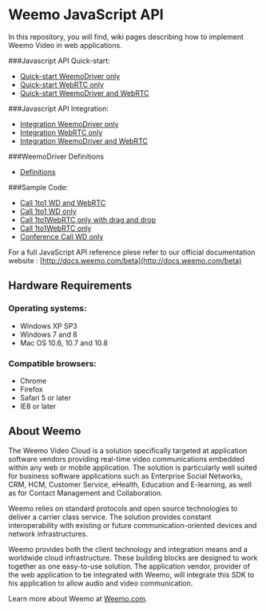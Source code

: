 # Weemo JavaScript API


In this repository, you will find, wiki pages describing how to implement Weemo Video in web applications.


###Javascript API Quick-start:
- [Quick-start WeemoDriver only](https://github.com/weemo/Release-5.x/wiki/Javascript-API---Quick-start---WeemoDriver)
- [Quick-start WebRTC only](https://github.com/weemo/Release-5.x/wiki/Javascript-API---Quick-start---WebRTC)
- [Quick-start WeemoDriver and WebRTC](https://github.com/weemo/Release-5.x/wiki/Javascript-API---Quick-start)

###Javascript API Integration:
- [Integration WeemoDriver only](https://github.com/weemo/Release-5.x/wiki/Javascript-API-Integration---WeemoDriver)
- [Integration WebRTC only](https://github.com/weemo/Release-5.x/wiki/Javascript-API-Integration---WebRTC)
- [Integration WeemoDriver and WebRTC](https://github.com/weemo/Release-5.x/wiki/Javascript-API-Integration)

###WeemoDriver Definitions
- [Definitions](https://github.com/weemo/Release-4.0/wiki/WeemoDriver-Naming)

###Sample Code:
- [Call 1to1 WD and WebRTC](https://github.com/weemo/Weemo.js_beta/tree/master/examples/Call%201to1%20WD%20and%20WebRTC)
- [Call 1to1 WD only](https://github.com/weemo/Weemo.js_beta/tree/master/examples/Call%201to1%20WD%20only)
- [Call 1to1WebRTC only with drag and drop](https://github.com/weemo/Weemo.js_beta/tree/master/examples/Call%201to1WebRTC%20only%20with%20drag%20and%20drop)
- [Call 1to1WebRTC only](https://github.com/weemo/Weemo.js_beta/tree/master/examples/Call%201to1WebRTC%20only)
- [Conference Call WD only](https://github.com/weemo/Weemo.js_beta/tree/master/examples/Conference%20Call%20WD%20only)


For a full JavaScript API reference plese refer to our official documentation website : [http://docs.weemo.com/beta](http://docs.weemo.com/beta)


## Hardware Requirements

### Operating systems:
* Windows XP SP3 <br/>
* Windows 7 and 8<br/>
* Mac OS 10.6, 10.7 and 10.8


### Compatible browsers:
* Chrome <br/>
* Firefox <br/>
* Safari 5 or later<br/>
* IE8 or later


## About Weemo

The Weemo Video Cloud is a solution specifically targeted at application software vendors providing real-time video communications embedded within any web or mobile application. The solution is particularly well suited for business software applications such as Enterprise Social Networks, CRM, HCM, Customer Service, eHealth, Education and E-learning, as well as for Contact Management and Collaboration.

Weemo relies on standard protocols and open source technologies to deliver a carrier class service. The solution provides constant interoperability with existing or future communication-oriented devices and network infrastructures.

Weemo provides both the client technology and integration means and a worldwide cloud infrastructure. These building blocks are designed to work together as one easy-to-use solution. The application vendor, provider of the web application to be integrated with Weemo, will integrate this SDK to his application to allow audio and video communication.

Learn more about Weemo at <a href="http://www.weemo.com">Weemo.com</a>.
